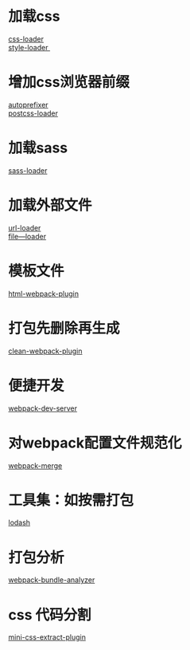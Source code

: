    # 加载css
   [ css-loader ]( https://github.com/webpack-contrib/css-loader )  <br/>
   [ style-loader ]( https://github.com/webpack-contrib/style-loader )    <br/>
   # 增加css浏览器前缀
   [ autoprefixer ]( https://github.com/postcss/autoprefixer )    <br/>
   [ postcss-loader ]( https://github.com/webpack-contrib/postcss-loader )    <br/>
   #  加载sass
   [ sass-loader ]( https://github.com/webpack-contrib/sass-loader )    <br/>
   # 加载外部文件
   [ url-loader ]( https://github.com/webpack-contrib/url-loader )    <br/>
   [ file—loader ]( https://github.com/webpack-contrib/file-loader )    <br/>
   # 模板文件
   [ html-webpack-plugin ]( https://github.com/jantimon/html-webpack-plugin )    <br/>
   # 打包先删除再生成
   [ clean-webpack-plugin ]( https://github.com/johnagan/clean-webpack-plugin )    <br/>
   # 便捷开发
   [ webpack-dev-server ]( https://github.com/webpack/webpack-dev-server )    <br/>
   # 对webpack配置文件规范化
   [ webpack-merge ](    https://github.com/survivejs/webpack-merge )    <br/>
   # 工具集：如按需打包
   [ lodash ]( https://github.com/lodash/lodash )    <br/>
   # 打包分析
   [ webpack-bundle-analyzer ]( https://github.com/webpack-contrib/webpack-bundle-analyzer )    <br/>
   # css 代码分割
   [ mini-css-extract-plugin ]( https://github.com/webpack-contrib/mini-css-extract-plugin )    <br/>

